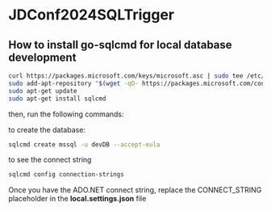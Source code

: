 # JDConf2024SQLTrigger



## How to install go-sqlcmd for local database development

```BASH
curl https://packages.microsoft.com/keys/microsoft.asc | sudo tee /etc/apt/trusted.gpg.d/microsoft.asc
sudo add-apt-repository "$(wget -qO- https://packages.microsoft.com/config/ubuntu/20.04/prod.list)"
sudo apt-get update
sudo apt-get install sqlcmd
```

then, run the following commands:

to create the database:

```BASH
sqlcmd create mssql -u devDB --accept-eula
```

to see the connect string

```BASH
sqlcmd config connection-strings
```

Once you have the ADO.NET connect string, replace the CONNECT_STRING placeholder in the **local.settings.json** file

